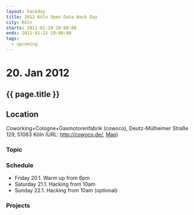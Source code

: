 ```yaml
---
layout: hackday
title: 2012 Köln Open Data Hack Day
city: Köln
starts: 2011-01-20 10:00:00
ends: 2011-01-22 19:00:00
tags:
  - upcoming
---
```

# 20. Jan 2012
## {{ page.title }}

## Location
Coworking+Cologne+Gasmotorenfabrik (cowoco), Deutz-Mülheimer Straße 129, 51063 Köln (URL: http://cowoco.de/, [Map](http://maps.google.de/maps?f=q&source=s_q&hl=de&geocode=&q=Coworking+Cologne+Gasmotorenfabrik&aq=&g=Deutz-M%C3%BClheimer+Stra%C3%9Fe+129,+51063+K%C3%B6ln&ie=UTF8&hq=Coworking+Cologne+Gasmotorenfabrik&hnear=K%C3%B6ln,+Nordrhein-Westfalen&ll=50.952371,6.986704&spn=0.035254,0.083942&t=m&z=14&vpsrc=0&iwloc=A&cid=11330664381676170984))

### Topic


### Schedule
- Friday 20.1. Warm up from 6pm
- Saturday 21.1. Hacking from 10am
- Sunday 22.1. Hacking from 10am (optional) 

### Projects

